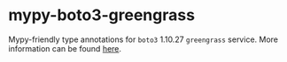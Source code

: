 # mypy-boto3-greengrass

Mypy-friendly type annotations for `boto3` 1.10.27 `greengrass` service.
More information can be found [here](https://github.com/vemel/mypy_boto3).

